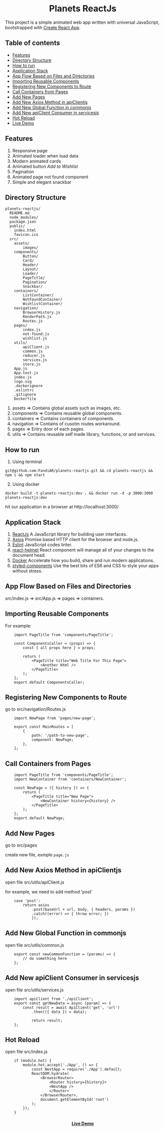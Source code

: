 <h1 align="center">Planets ReactJs</h1>

This project is a simple animated web app written with universal JavaScript, bootstrapped with [Create React App](https://github.com/facebook/create-react-app).

## Table of contents

- [Features](#features)
- [Directory Structure](#directory-structure)
- [How to run](#how-to-run)
- [Application Stack](#application-stack)
- [App Flow Based on Files and Directories](#app-flow-based-on-files-and-directories)
- [Importing Reusable Components](#importing-reusable-components)
- [Registering New Components to Route](#registering-new-components-to-route)
- [Call Containers from Pages](#call-containers-from-pages)
- [Add New Pages](#add-new-pages)
- [Add New Axios Method in apiClientjs](#add-new-axios-method-in-apiClientjs)
- [Add New Global Function in commonjs](#add-new-global-function-in-commonjs)
- [Add New apiClient Consumer in servicesjs](#add-new-apiClient-consumer-in-servicesjs)
- [Hot Reload](#hot-reload)
- [Live Demo](https://planets-reactjs.vercel.app/)


## Features
1. Responsive page
2. Animated loader when load data
3. Modern animated cards
4. Animated button *Add to Wishlist*
5. Pagination
6. Animated page not found component
7. Simple and elegant snackbar

## Directory Structure

```
planets-reactjs/
  README.md
  node_modules/
  package.json
  public/
    index.html
    favicon.ico
  src/
    assets/
        images/
    components/
        Button/
        Card/
        Header/
        Layout/
        Loader/
        PageTitle/
        Pagination/
        Snackbar/
    containers/
        ListContainer/
        NotFoundContainer/
        WishlistContainer/
    navigation/
        BrowserHistory.js
        RenderPath.js
        Routes.js
    pages/
        index.js
        not-found.js
        wishlist.js
    utils/
        apiClient.js
        common.js
        reducer.js
        services.js
        store.js
    App.js
    App.test.js
    index.js
    logo.svg
    .dockerignore
    .eslintrc
    .gitignore
    Dockerfile
```

1. assets => Contains global assets such as images, etc.
2. components => Contains reusable global components.
3. containers => Contains containers of components.
4. navigation => Contains of cusotm routes workaround.
5. pages => Entry door of each pages.
6. utils => Contains reusable self made library, functions, or and services.

## How to run

1. Using terminal

`git@github.com:FandiAR/planets-reactjs.git && cd planets-reactjs && npm i && npm start`

2. Using docker

`docker build -t planets-reactjs:dev . && docker run -d -p 3000:3000 planets-reactjs:dev`

hit our application in a browser at http://localhost:3000/

## Application Stack

1. [ReactJs](https://reactjs.org/) A JavaScript library for building user interfaces.
2. [Axios](https://www.npmjs.com/package/axios) Promise based HTTP client for the browser and node.js.
3. [Eslint](https://eslint.org/) JavaScript codes linter.
4. [react-helmet](https://www.npmjs.com/package/react-helmet) React component will manage all of your changes to the document head.
5. [Docker](https://www.docker.com/) Accelerate how you build, share and run modern applications.
6. [styled-components](https://styled-components.com/) Use the best bits of ES6 and CSS to style your apps without stress.

## App Flow Based on Files and Directories

src/index.js => src/App.js => pages => containers.

## Importing Reusable Components

For example:

```
    import PageTitle from 'components/PageTitle';

    const ComponentsCaller = (props) => {
        const { all props here } = props;

        return (
            <PageTitle title="Web Title For This Page">
                <Another Html />
            </PageTitle>
        );
    };
    export default ComponentsCaller;
```

## Registering New Components to Route

go to src/navigation/Routes.js

```
    import NewPage from 'pages/new-page';

    export const MainRoutes = [
        {
            path: '/path-to-new-page',
            component: NewPage;
        },
    ];
```

## Call Containers from Pages

```
    import PageTitle from 'components/PageTitle';
    import NewContainer from 'containers/NewContainer';

    const NewPage = ({ history }) => {
        return (
            <PageTitle title="New Page">
                <NewContainer history={history} />
            </PageTitle>
        );
    };
    export default NewPage;
```

## Add New Pages

go to src/pages

create new file, exmple `page.js`


## Add New Axios Method in apiClientjs

open file src/utils/apiClient.js

for example, we need to add method 'post'

```
    case 'post':
        return axios
            .post(baseUrl + url, body, { headers, params })
            .catch((error) => { throw error; })
            });
```

## Add New Global Function in commonjs

open file src/utils/common.js

```
    export const newCommonFunction = (params) => {
        // do something here
    };
```

## Add New apiClient Consumer in servicesjs

open file src/utils/services.js

```
    import apiClient from './apiClient';
    export const getNewData = async (param) => {
        const result = await ApiClient('get', 'url')
            .then(({ data }) = data);

            return result;
    };
```

## Hot Reload

open file src/index.js

```
    if (module.hot) {
        module.hot.accept('./App', () => {
            const NextApp = require('./App').default;
            ReactDOM.hydrate(
                <BrowserRouter>
                    <Router history={history}>
                    <NextApp />
                    </Router>
                </BrowserRouter>,
                document.getElementById('root')
            );
        });
    }
```
<h4 align="center">
    <a href="https://planets-reactjs.vercel.app/">Live Demo</a>
</h4>